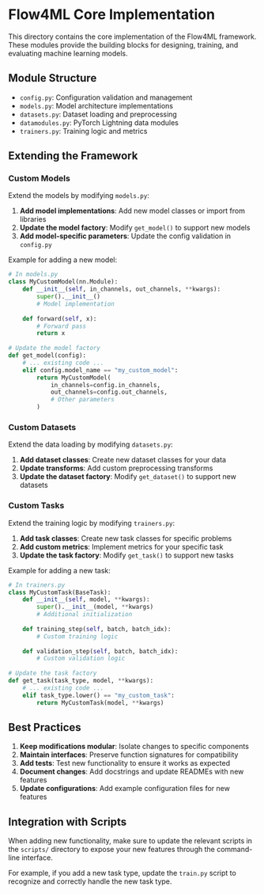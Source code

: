 # Flow4ML Core Implementation

This directory contains the core implementation of the Flow4ML framework. These modules provide the building blocks for designing, training, and evaluating machine learning models.

## Module Structure

- `config.py`: Configuration validation and management
- `models.py`: Model architecture implementations
- `datasets.py`: Dataset loading and preprocessing
- `datamodules.py`: PyTorch Lightning data modules
- `trainers.py`: Training logic and metrics

## Extending the Framework

### Custom Models

Extend the models by modifying `models.py`:

1. **Add model implementations**: Add new model classes or import from libraries
2. **Update the model factory**: Modify `get_model()` to support new models
3. **Add model-specific parameters**: Update the config validation in `config.py`

Example for adding a new model:
```python
# In models.py
class MyCustomModel(nn.Module):
    def __init__(self, in_channels, out_channels, **kwargs):
        super().__init__()
        # Model implementation
        
    def forward(self, x):
        # Forward pass
        return x
        
# Update the model factory
def get_model(config):
    # ... existing code ...
    elif config.model_name == "my_custom_model":
        return MyCustomModel(
            in_channels=config.in_channels,
            out_channels=config.out_channels,
            # Other parameters
        )
```

### Custom Datasets

Extend the data loading by modifying `datasets.py`:

1. **Add dataset classes**: Create new dataset classes for your data
2. **Update transforms**: Add custom preprocessing transforms
3. **Update the dataset factory**: Modify `get_dataset()` to support new datasets

### Custom Tasks

Extend the training logic by modifying `trainers.py`:

1. **Add task classes**: Create new task classes for specific problems
2. **Add custom metrics**: Implement metrics for your specific task
3. **Update the task factory**: Modify `get_task()` to support new tasks

Example for adding a new task:
```python
# In trainers.py
class MyCustomTask(BaseTask):
    def __init__(self, model, **kwargs):
        super().__init__(model, **kwargs)
        # Additional initialization
        
    def training_step(self, batch, batch_idx):
        # Custom training logic
        
    def validation_step(self, batch, batch_idx):
        # Custom validation logic
        
# Update the task factory
def get_task(task_type, model, **kwargs):
    # ... existing code ...
    elif task_type.lower() == "my_custom_task":
        return MyCustomTask(model, **kwargs)
```

## Best Practices

1. **Keep modifications modular**: Isolate changes to specific components
2. **Maintain interfaces**: Preserve function signatures for compatibility
3. **Add tests**: Test new functionality to ensure it works as expected
4. **Document changes**: Add docstrings and update READMEs with new features
5. **Update configurations**: Add example configuration files for new features

## Integration with Scripts

When adding new functionality, make sure to update the relevant scripts in the `scripts/` directory to expose your new features through the command-line interface.

For example, if you add a new task type, update the `train.py` script to recognize and correctly handle the new task type.